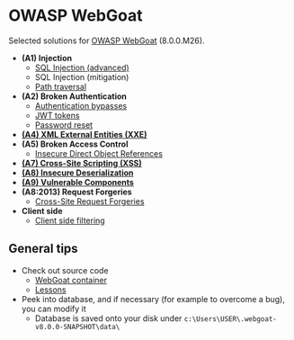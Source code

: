 # OWASP WebGoat

Selected solutions for [OWASP WebGoat](https://owasp.org/www-project-webgoat/) (8.0.0.M26).

- **(A1) Injection**
    - [SQL Injection (advanced)](01-sqli_advanced.md)
    - SQL Injection (mitigation)
    - [Path traversal](01-path-traversal.md)
- **(A2) Broken Authentication**
    - [Authentication bypasses](02-auth_bypasses.md)
    - [JWT tokens](02-jwt-tokens.md)
    - [Password reset](02-password-reset.md)
- **[(A4) XML External Entities (XXE)](04-xxe.md)**
- **(A5) Broken Access Control**
    - [Insecure Direct Object References](05-idor.md)
- **[(A7) Cross-Site Scripting (XSS)](07-xss.md)**
- **[(A8) Insecure Deserialization](08-insecure-deser.md)**
- **[(A9) Vulnerable Components](09-vuln_components.md)**
- **(A8:2013) Request Forgeries**
    - [Cross-Site Request Forgeries](09-2018-csrf.md)
- **Client side**
    - [Client side filtering](cs_filtering.md)

## General tips
- Check out source code
    - [WebGoat container](https://github.com/WebGoat/WebGoat/tree/develop/webgoat-container/src/main/java/org/owasp/webgoat)
    - [Lessons](https://github.com/WebGoat/WebGoat/tree/develop/webgoat-lessons)
- Peek into database, and if necessary (for example to overcome a bug), you can modify it
    - Database is saved onto your disk under `c:\Users\USER\.webgoat-v8.0.0-SNAPSHOT\data\`
